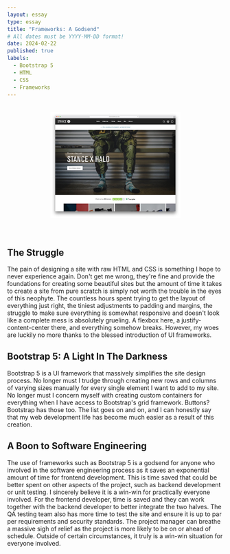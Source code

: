 ```yaml
---
layout: essay
type: essay
title: "Frameworks: A Godsend"
# All dates must be YYYY-MM-DD format!
date: 2024-02-22
published: true
labels:
  - Bootstrap 5
  - HTML
  - CSS
  - Frameworks
---
```


<center> <img src="../img/frameworks/stance.jpg" style="width: 60%; padding: 20px 0 35px 0" alt="Sites"> </center>

## The Struggle
The pain of designing a site with raw HTML and CSS is something I hope to never experience again. Don't get me wrong, they're fine and provide the foundations for creating some beautiful sites but the amount of time it takes to create a site from pure scratch is simply not worth the trouble in the eyes of this neophyte. The countless hours spent trying to get the layout of everything just right, the tiniest adjustments to padding and margins, the struggle to make sure everything is somewhat responsive and doesn't look like a complete mess is absolutely grueling. A flexbox here, a justify-content-center there, and everything somehow breaks. However, my woes are luckily no more thanks to the blessed introduction of UI frameworks.

## Bootstrap 5: A Light In The Darkness
Bootstrap 5 is a UI framework that massively simplifies the site design process. No longer must I trudge through creating new rows and columns of varying sizes manually for every single element I want to add to my site. No longer must I concern myself with creating custom containers for everything when I have access to Bootstrap's grid framework. Buttons? Bootstrap has those too. The list goes on and on, and I can honestly say that my web development life has become much easier as a result of this creation.

## A Boon to Software Engineering
The use of frameworks such as Bootstrap 5 is a godsend for anyone who involved in the software engineering process as it saves an exponential amount of time for frontend development. This is time saved that could be better spent on other aspects of the project, such as backend development or unit testing. I sincerely believe it is a win-win for practically everyone involved. For the frontend developer, time is saved and they can work together with the backend developer to better integrate the two halves. The QA testing team also has more time to test the site and ensure it is up to par per requirements and security standards. The project manager can breathe a massive sigh of relief as the project is more likely to be on or ahead of schedule. Outside of certain circumstances, it truly is a win-win situation for everyone involved.

